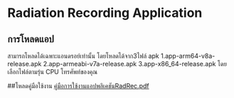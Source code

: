# Radiation Recording Application



## การโหลดแอป
สามารถโหลดได้เฉพาะแอนดรอย์เท่านั้น โดยโหลดได้จาก3ไฟล์ apk
1.app-arm64-v8a-release.apk
2.app-armeabi-v7a-release.apk
3.app-x86_64-release.apk
โดยเลือกไฟล์ตามรุ่น CPU โทรศัพท์ของคุณ

##โหลดคู่มือใช้งาน 
[คู่มือการใช้งานแอปพลิเคชันRadRec.pdf](https://github.com/manew-c/codeappv1.0/files/11396310/RadRec.pdf)
